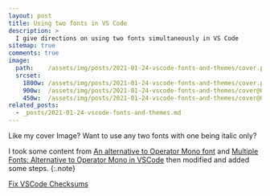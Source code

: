 ```yaml
---
layout: post
title: Using two fonts in VS Code
description: >
  I give directions on using two fonts simultaneously in VS Code
sitemap: true
comments: true
image:
  path:    /assets/img/posts/2021-01-24-vscode-fonts-and-themes/cover.png
  srcset:
    1800w: /assets/img/posts/2021-01-24-vscode-fonts-and-themes/cover.png
    900w:  /assets/img/posts/2021-01-24-vscode-fonts-and-themes/cover@0,5x.png
    450w:  /assets/img/posts/2021-01-24-vscode-fonts-and-themes/cover@0,25x.png
related_posts:
  - _posts/2021-01-24-vscode-fonts-and-themes.md
---
```


Like my cover Image? Want to use any two fonts with one being italic only?

I took some content from [An alternative to Operator Mono font](https://medium.com/@docodemore/an-alternative-to-operator-mono-font-6e5d040e1c7e)
and [Multiple Fonts: Alternative to Operator Mono in VSCode](https://medium.com/@docodemore/an-alternative-to-operator-mono-font-6e5d040e1c7e)
then modified and added some steps.
{:.note}

[Fix VSCode Checksums](https://marketplace.visualstudio.com/items?itemName=lehni.vscode-fix-checksums)
